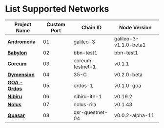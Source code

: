 # List Supported Networks

|Project Name|Custom Port|Chain ID|Node Version|
|------------|-----------|--------|------------|
|**[**Andromeda**](https://github.com/hexskrt/testnet_installation/tree/main/Andromeda)**|01|galileo-3|galileo-3-v1.1.0-beta1|
|**[**Babylon**](https://github.com/hexskrt/testnet_installation/tree/main/Babylon)**|02|bbn-test1|bbn-test1|
|**[**Coreum**](https://github.com/hexskrt/testnet_installation/tree/main/Coreum)**|03|coreum-testnet-1|v0.1.1|
|**[**Dymension**](https://github.com/hexskrt/testnet_installation/tree/main/Dymension)**|04|35-C|v0.2.0-beta|
|**[**GOA - Ordos**](https://github.com/hexskrt/testnet_installation/tree/main/GOA)**|05|ordos-1|v0.1.0-goa|
|**[**Nibiru**](https://github.com/hexskrt/testnet_installation/tree/main/Nibiru-ITN)**|06|nibiru-itn-1|v0.19.2|
|**[**Nolus**](https://github.com/hexskrt/testnet_installation/blob/main/Nolus)**|07|nolus-rila|v0.1.43|
|**[**Quasar**](https://github.com/hexskrt/testnet_installation/tree/main/Andromeda)**|08|qsr-questnet-04|v0.0.2-alpha-11|

